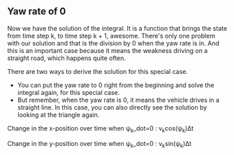 ## Yaw rate of 0

Now we have the solution of the integral.  It is a function that brings the state from time step k,  to time step k + 1, awesome.  There's only one problem with our solution and  that is the division by 0 when the yaw rate is in.  And this is an important case because it means  the weakness driving on a straight road, which happens quite often.  

There are two ways to derive the solution for this special case. 

- You can put the yaw rate to 0 right from the beginning and  solve the integral again, for this special case.  
- But remember, when the yaw rate is 0,  it means the vehicle drives in a straight line.  In this case,  you can also directly see the solution by looking at the triangle again. 

Change in the x-position over time when ψ<sub>k</sub>_dot=0 : v<sub>k</sub>cos(ψ<sub>k</sub>)Δt

Change in the y-position over time when ψ<sub>k</sub>_dot=0 : v<sub>k</sub>sin(ψ<sub>k</sub>)Δt